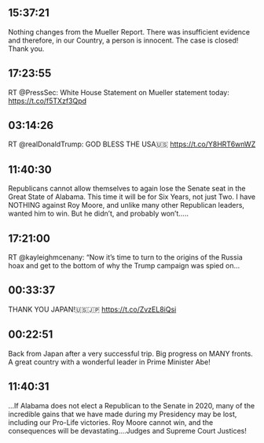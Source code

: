 ## 15:37:21
Nothing changes from the Mueller Report. There was insufficient evidence and therefore, in our Country, a person is innocent. The case is closed! Thank you.
## 17:23:55
RT @PressSec: White House Statement on Mueller statement today: https://t.co/f5TXzf3Qpd
## 03:14:26
RT @realDonaldTrump: GOD BLESS THE USA🇺🇸 https://t.co/Y8HRT6wnWZ
## 11:40:30
Republicans cannot allow themselves to again lose the Senate seat in the Great State of Alabama. This time it will be for Six Years, not just Two. I have NOTHING against Roy Moore, and unlike many other Republican leaders, wanted him to win. But he didn’t, and probably won’t.....
## 17:21:00
RT @kayleighmcenany: “Now it’s time to turn to the origins of the Russia hoax and get to the bottom of why the Trump campaign was spied on…
## 00:33:37
THANK YOU JAPAN!🇺🇸🇯🇵 https://t.co/ZvzEL8iQsi
## 00:22:51
Back from Japan after a very successful trip. Big progress on MANY fronts. A great country with a wonderful leader in Prime Minister Abe!
## 11:40:31
...If Alabama does not elect a Republican to the Senate in 2020, many of the incredible gains that we have made during my Presidency may be lost, including our Pro-Life victories. Roy Moore cannot win, and the consequences will be devastating....Judges and Supreme Court Justices!

